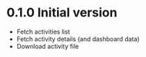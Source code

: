 # 0.1.0 Initial version

- Fetch activities list
- Fetch activity details (and dashboard data)
- Download activity file